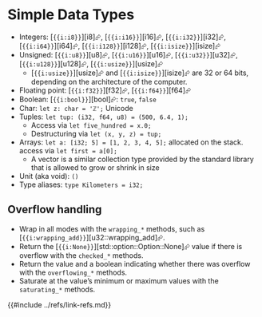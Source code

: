 # Simple Data Types

- Integers: [`{{i:i8}}`][i8]⮳, [`{{i:i16}}`][i16]⮳, [`{{i:i32}}`][i32]⮳, [`{{i:i64}}`][i64]⮳, [`{{i:i128}}`][i128]⮳, [`{{i:isize}}`][isize]⮳
- Unsigned: [`{{i:u8}}`][u8]⮳, [`{{i:u16}}`][u16]⮳, [`{{i:u32}}`][u32]⮳, [`{{i:u128}}`][u128]⮳, [`{{i:usize}}`][usize]⮳
  - [`{{i:usize}}`][usize]⮳ and [`{{i:isize}}`][isize]⮳ are 32 or 64 bits, depending on the architecture of the computer.
- Floating point: [`{{i:f32}}`][f32]⮳, [`{{i:f64}}`][f64]⮳
- Boolean: [`{{i:bool}}`][bool]⮳: `true`, `false`
- Char: `let z: char = 'ℤ';` Unicode
- Tuples: `let tup: (i32, f64, u8) = (500, 6.4, 1);`
  - Access via `let five_hundred = x.0;`
  - Destructuring via `let (x, y, z) = tup;`
- Arrays: `let a: [i32; 5] = [1, 2, 3, 4, 5];` allocated on the stack. access via `let first = a[0];`
  - A vector is a similar collection type provided by the standard library that is allowed to grow or shrink in size
- Unit (aka void): `()`
- Type aliases: `type Kilometers = i32;`

## Overflow handling

- Wrap in all modes with the `wrapping_*` methods, such as [`{{i:wrapping_add}}`][u32::wrapping_add]⮳.
- Return the [`{{i:None}}`][std::option::Option::None]⮳ value if there is overflow with the `checked_*` methods.
- Return the value and a boolean indicating whether there was overflow with the `overflowing_*` methods.
- Saturate at the value’s minimum or maximum values with the `saturating_*` methods.

{{#include ../refs/link-refs.md}}
